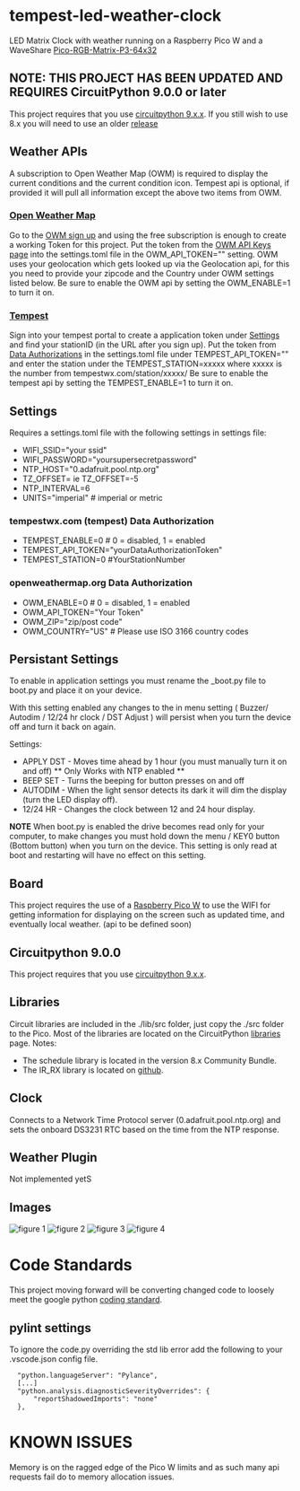 # tempest-led-weather-clock
LED Matrix Clock with weather running on a Raspberry Pico W and a WaveShare [Pico-RGB-Matrix-P3-64x32](https://www.waveshare.com/wiki/Pico-RGB-Matrix-P3-64x32) 

## NOTE: THIS PROJECT HAS BEEN UPDATED AND REQUIRES CircuitPython 9.0.0 or later
This project requires that you use [circuitpython 9.x.x](https://circuitpython.org/board/raspberry_pi_pico_w/). 
If you still wish to use 8.x you will need to use an older [release](https://github.com/jake1164/tempest-led-weather-clock/releases/tag/v0.2.1)

## Weather APIs
A subscription to Open Weather Map (OWM) is required to display the current conditions and the current condition icon. Tempest api is optional, if provided it will pull all information except the above two items from OWM.

### [Open Weather Map](https://openweathermap.org)
Go to the [OWM sign up](https://openweathermap.org/appid) and using the free subscription is enough to create a working Token for this project.
Put the token from the [OWM API Keys page](https://home.openweathermap.org/api_keys) into the settings.toml file in the OWM_API_TOKEN="" setting.
OWM uses your geolocation which gets looked up via the Geolocation api, for this you need to provide your zipcode and the Country under OWM settings listed below.
Be sure to enable the OWM api by setting the OWM_ENABLE=1 to turn it on.

### [Tempest](https://tempestwx.com/)
Sign into your tempest portal to create a application token under [Settings](https://tempestwx.com/settings) and find your stationID (in the URL after you sign up).
Put the token from [Data Authorizations](https://tempestwx.com/settings/tokens) in the settings.toml file under TEMPEST_API_TOKEN="" and enter the station under the TEMPEST_STATION=xxxxx  where xxxxx is the number from tempestwx.com/station/xxxxx/
Be sure to enable the tempest api by setting the TEMPEST_ENABLE=1 to turn it on.

## Settings
Requires a settings.toml file with the following settings in settings file:

* WIFI_SSID="your ssid"
* WIFI_PASSWORD="yoursupersecretpassword"
* NTP_HOST="0.adafruit.pool.ntp.org"
* TZ_OFFSET=<timezone offset> ie TZ_OFFSET=-5
* NTP_INTERVAL=6
* UNITS="imperial" # imperial or metric
### tempestwx.com (tempest) Data Authorization
* TEMPEST_ENABLE=0 # 0 = disabled, 1 = enabled
* TEMPEST_API_TOKEN="yourDataAuthorizationToken"
* TEMPEST_STATION=0 #YourStationNumber
### openweathermap.org Data Authorization
* OWM_ENABLE=0 # 0 = disabled, 1 = enabled
* OWM_API_TOKEN="Your Token"
* OWM_ZIP="zip/post code"
* OWM_COUNTRY="US" # Please use ISO 3166 country codes

## Persistant Settings
To enable in application settings you must rename the _boot.py file to boot.py and place it on your device.  

With this setting enabled any changes to the in menu setting ( Buzzer/ Autodim / 12/24 hr clock / DST Adjust ) will persist when you turn the device off and turn it back on again. 

Settings:
* APPLY DST - Moves time ahead by 1 hour (you must manually turn it on and off) ** Only Works with NTP enabled **
* BEEP SET - Turns the beeping for button presses on and off 
* AUTODIM - When the light sensor detects its dark it will dim the display (turn the LED display off). 
* 12/24 HR - Changes the clock between 12 and 24 hour display.

**NOTE** When boot.py is enabled the drive becomes read only for your computer, to make changes you must hold down the menu / KEY0 button (Bottom button) when you turn on the device. This setting is only read at boot and restarting will have no effect on this setting. 

## Board
This project requires the use of a [Raspberry Pico W](https://www.raspberrypi.com/products/raspberry-pi-pico/) to use the WIFI for getting information for displaying on the screen such as updated time, and eventually local weather. (api to be defined soon)

## Circuitpython 9.0.0
This project requires that you use [circuitpython 9.x.x](https://circuitpython.org/board/raspberry_pi_pico_w/). 

## Libraries
Circuit libraries are included in the ./lib/src folder, just copy the ./src folder to the Pico. Most of the libraries are located on the 
 CircuitPython [libraries](https://circuitpython.org/libraries) page. 
 Notes: 
 * The schedule library is located in the version 8.x Community Bundle. 
 * The IR_RX library is located on [github](https://github.com/peterhinch/micropython_ir).

## Clock
Connects to a Network Time Protocol server (0.adafruit.pool.ntp.org) and sets the onboard DS3231 RTC based on the time from the NTP response.

## Weather Plugin
Not implemented yetS

## Images
![figure 1](/images/img1.jpg)
![figure 2](/images/img2.jpg)
![figure 3](/images/img3.jpg)
![figure 4](/images/img4.jpg)

# Code Standards
This project moving forward will be converting changed code to loosely meet the
google python [coding standard](https://google.github.io/styleguide/pyguide.html#316-naming). 

## pylint settings
To ignore the code.py overriding the std lib error add the following
to your .vscode.json config file.
```
  "python.languageServer": "Pylance",
  [...]
  "python.analysis.diagnosticSeverityOverrides": {
      "reportShadowedImports": "none"
  },
```

# KNOWN ISSUES
Memory is on the ragged edge of the Pico W limits and as such many api requests fail do to memory allocation issues.